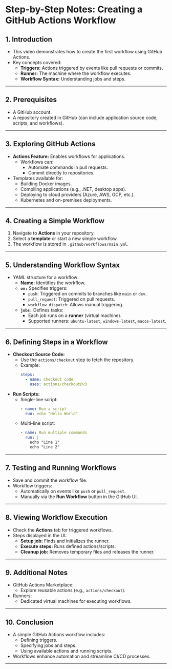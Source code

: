 # Step-by-Step Notes: Creating a GitHub Actions Workflow

## 1. **Introduction**
   - This video demonstrates how to create the first workflow using GitHub Actions.
   - Key concepts covered:
     - **Triggers:** Actions triggered by events like pull requests or commits.
     - **Runner:** The machine where the workflow executes.
     - **Workflow Syntax:** Understanding jobs and steps.

---

## 2. **Prerequisites**
   - A GitHub account.
   - A repository created in GitHub (can include application source code, scripts, and workflows).

---

## 3. **Exploring GitHub Actions**
   - **Actions Feature:** Enables workflows for applications.
     - Workflows can:
       - Automate commands in pull requests.
       - Commit directly to repositories.
   - Templates available for:
     - Building Docker images.
     - Compiling applications (e.g., .NET, desktop apps).
     - Deploying to cloud providers (Azure, AWS, GCP, etc.).
     - Kubernetes and on-premises deployments.

---

## 4. **Creating a Simple Workflow**
   1. Navigate to **Actions** in your repository.
   2. Select a **template** or start a new simple workflow.
   3. The workflow is stored in `.github/workflows/main.yml`.

---

## 5. **Understanding Workflow Syntax**
   - YAML structure for a workflow:
     - **Name:** Identifies the workflow.
     - **`on:`** Specifies triggers:
       - `push`: Triggered on commits to branches like `main` or `dev`.
       - `pull_request`: Triggered on pull requests.
       - `workflow_dispatch`: Allows manual triggering.
     - **`jobs:`** Defines tasks:
       - Each job runs on a **runner** (virtual machine).
       - Supported runners: `ubuntu-latest`, `windows-latest`, `macos-latest`.

---

## 6. **Defining Steps in a Workflow**
   - **Checkout Source Code:**
     - Use the `actions/checkout` step to fetch the repository.
     - Example:
       ```yaml
       steps:
         - name: Checkout code
           uses: actions/checkout@v3
       ```
   - **Run Scripts:**
     - Single-line script:
       ```yaml
       - name: Run a script
         run: echo "Hello World"
       ```
     - Multi-line script:
       ```yaml
       - name: Run multiple commands
         run: |
           echo "Line 1"
           echo "Line 2"
       ```

---

## 7. **Testing and Running Workflows**
   - Save and commit the workflow file.
   - Workflow triggers:
     - Automatically on events like `push` or `pull_request`.
     - Manually via the **Run Workflow** button in the GitHub UI.

---

## 8. **Viewing Workflow Execution**
   - Check the **Actions** tab for triggered workflows.
   - Steps displayed in the UI:
     - **Setup job:** Finds and initializes the runner.
     - **Execute steps:** Runs defined actions/scripts.
     - **Cleanup job:** Removes temporary files and releases the runner.

---

## 9. **Additional Notes**
   - GitHub Actions Marketplace:
     - Explore reusable actions (e.g., `actions/checkout`).
   - Runners:
     - Dedicated virtual machines for executing workflows.

---

## 10. **Conclusion**
   - A simple GitHub Actions workflow includes:
     - Defining triggers.
     - Specifying jobs and steps.
     - Using available actions and running scripts.
   - Workflows enhance automation and streamline CI/CD processes.

---

